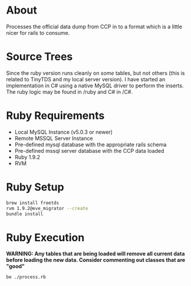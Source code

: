 About
=====
Processes the official data dump from CCP in to a format which is a little nicer for rails to consume.

Source Trees
============
Since the ruby version runs cleanly on *some* tables, but not others (this is related to TinyTDS and my local server version). I have started an implementation in C# using a native MySQL driver to perform the inserts. The ruby logic may be found in /ruby and C# in /C#.

Ruby Requirements
=================
* Local MySQL Instance (v5.0.3 or newer)
* Remote MSSQL Server Instance
* Pre-defined mysql database with the appropriate rails schema
* Pre-defined mssql server database with the CCP data loaded
* Ruby 1.9.2
* RVM

Ruby Setup
==========
```bash
brew install freetds
rvm 1.9.2@eve_migrator --create
bundle install
```

Ruby Execution
==============
**WARNING: Any tables that are being loaded will remove all current data before loading the new data. Consider commenting out classes that are "good"**

```bash
be ./process.rb
```
